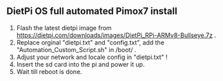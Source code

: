 DietPi OS full automated Pimox7 install
---
1. Flash the latest dietpi image from https://dietpi.com/downloads/images/DietPi_RPi-ARMv8-Bullseye.7z .
2. Replace orginal "dietpi.txt" and "config.txt", add the "Automation_Custom_Script.sh" in /boot/ .
3. Adjust your network and locale config in "dietpi.txt" !
4. Insert the sd card into the pi and power it up.
5. Wait till reboot is done.
